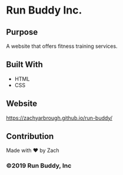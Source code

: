 # Run Buddy Inc.

## Purpose
A website that offers fitness training services.

## Built With
* HTML
* CSS

## Website
https://zachyarbrough.github.io/run-buddy/

## Contribution
Made with ❤️ by Zach

### ©️2019 Run Buddy, Inc 
